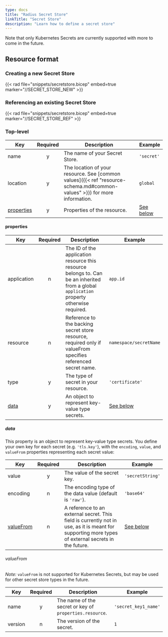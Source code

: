 ```yaml
---
type: docs
title: "Radius Secret Store"
linkTitle: "Secret Store"
description: "Learn how to define a secret store"
---
```


Note that only Kubernetes Secrets are currently supported with more to come in the future.

## Resource format

### Creating a new Secret Store

{{< rad file="snippets/secretstore.bicep" embed=true marker="//SECRET_STORE_NEW" >}}

### Referencing an existing Secret Store

{{< rad file="snippets/secretstore.bicep" embed=true marker="//SECRET_STORE_REF" >}}

### Top-level

| Key  | Required | Description | Example |
|------|:--------:|-------------|---------|
| name | y | The name of your Secret Store. | `'secret'`
| location | y | The location of your resource. See [common values]({{< ref "resource-schema.md#common-values" >}}) for more information. | `global`
| [properties](#properties) | y | Properties of the resource. | [See below](#properties)

#### properties

| Key | Required | Description | Example |
|----------|:--------:|-------------|---------|
| application | n | The ID of the application resource this resource belongs to. Can be an inherited from a global `application` property otherwise required.| `app.id` |
| resource | n | Reference to the backing secret store resource, required only if valueFrom specifies referenced secret name. | `namespace/secretName` |
| type | y | The type of secret in your resource. | `'certificate'`
| [data](#data) | y | An object to represent key-value type secrets. | [See below](#data)

##### data

This property is an object to represent key-value type secrets. You define your own key for each secret (e.g. `'tls.key'`), with the `encoding`, `value`, and `valueFrom` properties representing each secret value:

| Key | Required | Description | Example |
|------|:--------:|-------------|---------|
| value | y | The value of the secret key. | `'secretString'`
| encoding | n | The encoding type of the data value (default is `'raw'`). | `'base64'`
| [valueFrom](#valuefrom) | n | A reference to an external secret. This field is currently not in use, as it is meant for supporting more types of external secrets in the future. | [See below](#valuefrom)

###### valueFrom

*Note:* `valueFrom` is not supported for Kubernetes Secrets, but may be used for other secret store types in the future.

| Key | Required | Description | Example |
|------------|:--------:|-------------|---------|
| name | y | The name of the secret or key of `properties.resource`. | `'secret_key1_name'`
| version | n | The version of the secret. | `1`